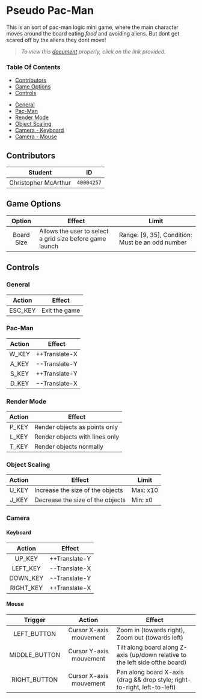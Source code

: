 # Pseudo Pac-Man
This is an sort of pac-man logic mini game, where the main character moves around the board eating *food* and avoiding aliens. But dont get scared off by the aliens they dont move!
>*To view this [document](https://github.com/prince-chrismc/Computer-Graphics/tree/master/PacmanA1/README.md) properly, click on the link provided.*

### Table Of Contents
* [Contributors](#contributors)
* [Game Options](#game-options)
* [Controls](#controls)
 + [General](#general)
 + [Pac-Man](#pac-man)
 + [Render Mode](#render-mode)
 + [Object Scaling](#object-scaling)
 + [Camera - Keyboard](#keyboard)
 + [Camera - Mouse](#mouse)

## Contributors
**Student** | **ID**
:---:| ---
Christopher McArthur | `40004257`

## Game Options
**Option** | **Effect** | **Limit**
:---:| --- | ---
Board Size | Allows the user to select a grid size before game launch | Range: [9, 35], Condition: Must be an odd number

## Controls

### General
**Action** | **Effect**
:---:| ---
ESC_KEY | Exit the game

### Pac-Man
**Action** | **Effect**
:---:| ---
W_KEY | ++Translate-X
A_KEY | --Translate-Y
S_KEY | ++Translate-Y
D_KEY | --Translate-X

### Render Mode
**Action** | **Effect**
:---:| ---
P_KEY | Render objects as points only
L_KEY | Render objects with lines only
T_KEY | Render objects normally

### Object Scaling
**Action** | **Effect** | **Limit**
:---:| --- | ---
U_KEY | Increase the size of the objects | Max: x10
J_KEY | Decrease the size of the objects | Min: x0

### Camera

#### Keyboard
**Action** | **Effect**
:---: | ---
UP_KEY | ++Translate-Y
LEFT_KEY | --Translate-X
DOWN_KEY | --Translate-Y
RIGHT_KEY | ++Translate-X

#### Mouse
**Trigger** | **Action** | **Effect**
:---: | :---: | ---
LEFT_BUTTON | Cursor X-axis mouvement | Zoom in (towards right), Zoom out (towards left)
MIDDLE_BUTTON | Cursor Y-axis mouvement | Tilt along board along Z-axis (up/down relative to the left side ofthe board)
RIGHT_BUTTON | Cursor X-axis mouvement | Pan along board X-axis (drag && drop style; right-to-right, left-to-left)
